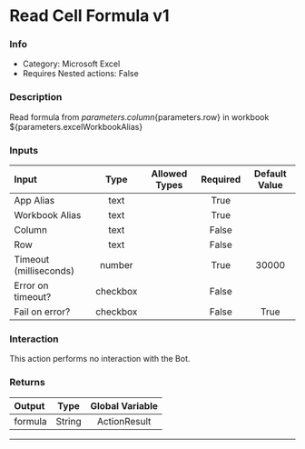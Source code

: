 # Read Cell Formula v1

### Info

- Category: Microsoft Excel
- Requires Nested actions: False


### Description
Read formula from ${parameters.column}${parameters.row} in workbook ${parameters.excelWorkbookAlias}


### Inputs

| Input | Type | Allowed Types | Required |  Default Value |
| :--- | :---: | :---: | :---: | :---: |
| App Alias | text |  | True |  |
| Workbook Alias | text |  | True |  |
| Column | text |  | False |  |
| Row | text |  | False |  |
| Timeout (milliseconds) | number |  | True | 30000 |
| Error on timeout? | checkbox |  | False |  |
| Fail on error? | checkbox |  | False | True |


### Interaction
This action performs no interaction with the Bot.

### Returns

| Output | Type | Global Variable |
| :--- | :---: | :---: |
| formula | String | ActionResult |

---